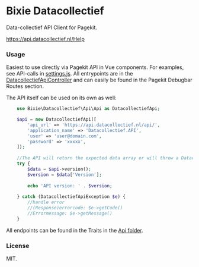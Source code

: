 # Bixie Datacollectief

Data-collectief API Client for Pagekit.

https://api.datacollectief.nl/Help

### Usage

Easiest to use directly via Pagekit API in Vue components. For examples, see API-calls in [settings.js](/app/views/admin/settings.js).
All entrypoints are in the [DatacollectiefApiController](/src/Controller/DatacollectiefApiController.php) and can easily be found in the Pagekit Debugbar Routes section.


The API itself can be used on its own as well:

```php
    use Bixie\Datacollectief\Api\Api as DatacollectiefApi;

    $api = new DatacollectiefApi([
        'api_url' => 'https://api.datacollectief.nl/api/', 
        'application_name' => 'Datacollectief.API', 
        'user' => 'user@domain.com', 
        'password' => 'xxxxx',
    ]);
    
    //The API will return the expected data array or will throw a DatacollectiefApiException
    try {
        $data = $api->version();
        $version = $data['Version'];
        
        echo 'API version: ' . $version;
        
    } catch (DatacollectiefApiException $e) {
        //handle error
        //(Response)errorcode: $e->getCode()
        //Errormessage: $e->getMessage()
    }

```

All endpoints can be found in the Traits in the [Api folder](/src/Api).

### License

MIT.